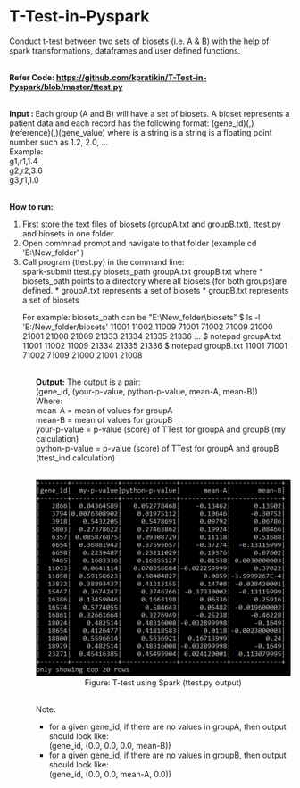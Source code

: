 # T-Test-in-Pyspark
Conduct t-test between two sets of biosets (i.e. A &amp; B) with the help of spark transformations, dataframes and user defined functions.

<b><br> Refer Code: https://github.com/kpratikin/T-Test-in-Pyspark/blob/master/ttest.py</b>

<br>
<b>Input : </b>
Each group (A and B) will have a set of biosets. A bioset represents a patient data and each record has the following format:
(gene_id)(,)(reference)(,)(gene_value)
where
  <gene_id> is a string
  <reference> is a string
  <gene_value> is a floating point number such as 1.2, 2.0, ...
<br> Example:<br>
  g1,r1,1.4 <br>
  g2,r2,3.6 <br>
  g3,r1,1.0 <br>

<br><b>How to run:</b>
<ol><li> First store the text files of biosets (groupA.txt and groupB.txt), ttest.py and biosets in one folder.
  <li>Open commnad prompt and navigate to that folder (example cd 'E:\New_folder' )
    <li>Call program (ttest.py) in the command line:
      <br>spark-submit ttest.py biosets_path groupA.txt groupB.txt
where 
    * biosets_path points to a directory where all biosets 
       (for both groups)are defined.
    * groupA.txt represents a set of biosets
    * groupB.txt represents a set of biosets 

For example: biosets_path can be "E:\New_folder\biosets"
$ ls -l 'E:/New_folder/biosets'
11001
11002
11009
71001
71002
71009
21000
21001
21008
21009
21333
21334
21335
21336
...
$ notepad groupA.txt
11001
11002
11009
21334
21335
21336
$ notepad groupB.txt
11001
71001
71002
71009
21000
21001
21008
<ol>    
    
<br><b>Output:</b> The output is a pair:<br>
  (gene_id, (your-p-value, python-p-value, mean-A, mean-B))
<br>Where:<br>
mean-A = mean of values for groupA <br>
mean-B = mean of values for groupB <br>
your-p-value = p-value (score) of TTest for groupA and groupB (my calculation) <br>
python-p-value = p-value (score) of TTest for groupA and groupB (ttest_ind calculation) <br>
<br>
<p align="center"><img src="https://github.com/kpratikin/T-Test-in-Pyspark/blob/master/Output.PNG">
 <br>Figure: T-test using Spark (ttest.py output)
 </p>
<br>
Note: <ul><li>for a given gene_id, if there are no values in groupA, then output should look like:<br>
  (gene_id, (0.0, 0.0, 0.0, mean-B))
<li>for a given gene_id, if there are no values in groupB, then output should look like:<br>
  (gene_id, (0.0, 0.0, mean-A, 0.0))  

